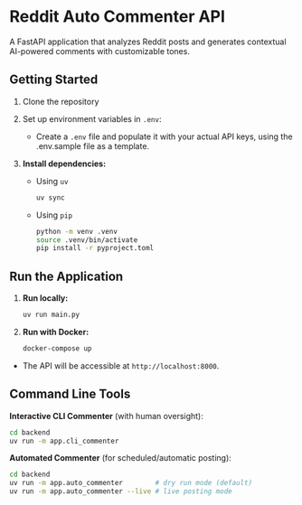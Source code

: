 # Reddit Auto Commenter API

A FastAPI application that analyzes Reddit posts and generates contextual AI-powered comments with customizable tones.

## Getting Started

1. Clone the repository
2. Set up environment variables in `.env`:

   - Create a `.env` file and populate it with your actual API keys, using the .env.sample file as a template.

3. **Install dependencies:**
   - Using `uv`
     ```bash
     uv sync
     ```
   - Using `pip`
     ```bash
     python -m venv .venv
     source .venv/bin/activate
     pip install -r pyproject.toml
     ```

## Run the Application

1. **Run locally:**
   ```bash
   uv run main.py
   ```
2. **Run with Docker:**
   ```bash
   docker-compose up
   ```

- The API will be accessible at `http://localhost:8000`.

## Command Line Tools

**Interactive CLI Commenter** (with human oversight):

```bash
cd backend
uv run -m app.cli_commenter
```

**Automated Commenter** (for scheduled/automatic posting):

```bash
cd backend
uv run -m app.auto_commenter        # dry run mode (default)
uv run -m app.auto_commenter --live # live posting mode
```
